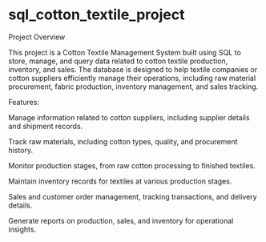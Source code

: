 # sql_cotton_textile_project

Project Overview

This project is a Cotton Textile Management System built using SQL to store, manage, and query data related to cotton textile production, inventory, and sales. The database is designed to help textile companies or cotton suppliers efficiently manage their operations, including raw material procurement, fabric production, inventory management, and sales tracking.

Features:

Manage information related to cotton suppliers, including supplier details and shipment records.

Track raw materials, including cotton types, quality, and procurement history.

Monitor production stages, from raw cotton processing to finished textiles.

Maintain inventory records for textiles at various production stages.

Sales and customer order management, tracking transactions, and delivery details.

Generate reports on production, sales, and inventory for operational insights.
